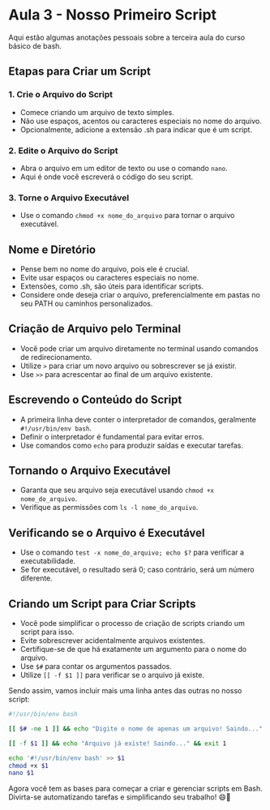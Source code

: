 # Aula 3 - Nosso Primeiro Script

Aqui estão algumas anotações pessoais sobre a terceira aula do curso básico de bash.

## Etapas para Criar um Script

### 1. **Crie o Arquivo do Script**

   - Comece criando um arquivo de texto simples.
   - Não use espaços, acentos ou caracteres especiais no nome do arquivo.
   - Opcionalmente, adicione a extensão .sh para indicar que é um script.
   
### 2. **Edite o Arquivo do Script**

   - Abra o arquivo em um editor de texto ou use o comando `nano`.
   - Aqui é onde você escreverá o código do seu script.

### 3. **Torne o Arquivo Executável**

   - Use o comando `chmod +x nome_do_arquivo` para tornar o arquivo executável.

## Nome e Diretório

- Pense bem no nome do arquivo, pois ele é crucial.
- Evite usar espaços ou caracteres especiais no nome.
- Extensões, como .sh, são úteis para identificar scripts.
- Considere onde deseja criar o arquivo, preferencialmente em pastas no seu PATH ou caminhos personalizados.

## Criação de Arquivo pelo Terminal

- Você pode criar um arquivo diretamente no terminal usando comandos de redirecionamento.
- Utilize `>` para criar um novo arquivo ou sobrescrever se já existir.
- Use `>>` para acrescentar ao final de um arquivo existente.

## Escrevendo o Conteúdo do Script

- A primeira linha deve conter o interpretador de comandos, geralmente `#!/usr/bin/env bash`.
- Definir o interpretador é fundamental para evitar erros.
- Use comandos como `echo` para produzir saídas e executar tarefas.

## Tornando o Arquivo Executável

- Garanta que seu arquivo seja executável usando `chmod +x nome_do_arquivo`.
- Verifique as permissões com `ls -l nome_do_arquivo`.

## Verificando se o Arquivo é Executável

- Use o comando `test -x nome_do_arquivo; echo $?` para verificar a executabilidade.
- Se for executável, o resultado será 0; caso contrário, será um número diferente.

## Criando um Script para Criar Scripts

- Você pode simplificar o processo de criação de scripts criando um script para isso.
- Evite sobrescrever acidentalmente arquivos existentes.
- Certifique-se de que há exatamente um argumento para o nome do arquivo.
- Use `$#` para contar os argumentos passados.
- Utilize `[[ -f $1 ]]` para verificar se o arquivo já existe.

Sendo assim, vamos incluir mais uma linha antes das outras no nosso script:

```bash
#!/usr/bin/env bash

[[ $# -ne 1 ]] && echo "Digite o nome de apenas um arquivo! Saindo..." && exit 1

[[ -f $1 ]] && echo "Arquivo já existe! Saindo..." && exit 1

echo '#!/usr/bin/env bash' >> $1
chmod +x $1
nano $1
```

Agora você tem as bases para começar a criar e gerenciar scripts em Bash. Divirta-se automatizando tarefas e simplificando seu trabalho! 😄🚀
